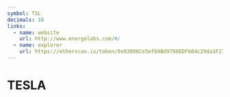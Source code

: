 ```yaml
---
symbol: TSL
decimals: 18
links:
  - name: website
    url: http://www.energolabs.com/#/
  - name: explorer
    url: https://etherscan.io/token/0x03806Ce5ef69Bd9780EDFb04c29da1F23Db96294
---
```


# TESLA
